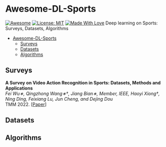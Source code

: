 # Awesome-DL-Sports
[![Awesome](https://cdn.rawgit.com/sindresorhus/awesome/d7305f38d29fed78fa85652e3a63e154dd8e8829/media/badge.svg)](https://github.com/OrilinZ/Awesome-DL-Sports) 
[![License: MIT](https://img.shields.io/badge/License-MIT-green.svg)](https://opensource.org/licenses/MIT)
[![Made With Love](https://img.shields.io/badge/Made%20With-Love-red.svg)](https://github.com/chetanraj/awesome-github-badges)
Deep learning on Sports: Surveys, Datasets, Algorithms
- [Awesome-DL-Sports](#awesome-dl-sports)
  - [Surveys](#surveys)
  - [Datasets](#datasets)
  - [Algorithms](#algorithms)

## Surveys

<!-- **Title** \
*author* \
arXiv 2023. [[Paper](link)] [[Github](link)]\
13 Feb 2023 -->

**A Survey on Video Action Recognition in Sports: Datasets, Methods and Applications** \
*Fei Wu∗, Qingzhong Wang∗†, Jiang Bian∗, Member, IEEE, Haoyi Xiong†, Ning Ding, Feixiang Lu, Jun Cheng, and Dejing Dou*\
TMM 2022. [[Paper](https://ieeexplore.ieee.org/abstract/document/9999033)]


## Datasets

## Algorithms
